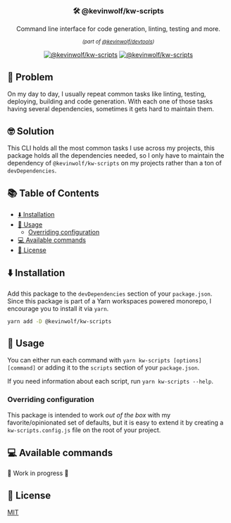<!-- START package-name -->
<h3 align="center">🛠 @kevinwolf/kw-scripts</h3>
<!-- END package-name -->

<p align="center">
<!-- START description -->
Command line interface for code generation, linting, testing and more.
<!-- END description -->
</p>

<p align="center">
<small><em>(part of <a href="https://github.com/kevinwolfcr/devtools">@kevinwolf/devtools</a>)</em></small>
</p>

<p align="center">
<!-- START npm-badges -->
<a href="https://npmjs.com/package/@kevinwolf/kw-scripts"><img src="https://img.shields.io/npm/v/@kevinwolf/kw-scripts.svg?label=npm&style=flat-square" alt="@kevinwolf/kw-scripts"></a>
<a href="https://npmjs.com/package/@kevinwolf/kw-scripts"><img src="https://img.shields.io/npm/dm/@kevinwolf/kw-scripts.svg?label=downloads&style=flat-square" alt="@kevinwolf/kw-scripts"></a>
<!-- END npm-badges -->
</p>

## 🤔 Problem

<!-- START the-problem -->

On my day to day, I usually repeat common tasks like linting, testing, deploying, building and code generation. With each one of those tasks having several dependencies, sometimes it gets hard to maintain them.

<!-- END the-problem -->

## 🤓 Solution

<!-- START the-solution -->

This CLI holds all the most common tasks I use across my projects, this package holds all the dependencies needed, so I only have to maintain the dependency of `@kevinwolf/kw-scripts` on my projects rather than a ton of `devDependencies`.

<!-- END the-solution -->

## 📚 Table of Contents

<!-- START doctoc generated TOC please keep comment here to allow auto update -->
<!-- DON'T EDIT THIS SECTION, INSTEAD RE-RUN doctoc TO UPDATE -->

- [⬇️ Installation](#-installation)
- [📝 Usage](#-usage)
  - [Overriding configuration](#overriding-configuration)
- [💻 Available commands](#-available-commands)
- [📄 License](#-license)

<!-- END doctoc generated TOC please keep comment here to allow auto update -->

## ⬇️ Installation

Add this package to the `devDependencies` section of your `package.json`. Since this package is part of a Yarn workspaces powered monorepo, I encourage you to install it via `yarn`.

```bash
yarn add -D @kevinwolf/kw-scripts
```

<!-- END installation -->

## 📝 Usage

<!-- START usage -->

You can either run each command with `yarn kw-scripts [options] [command]` or adding it to the `scripts` section of your `package.json`.

If you need information about each script, run `yarn kw-scripts --help`.

### Overriding configuration

This package is intended to work _out of the box_ with my favorite/opinionated set of defaults, but it is easy to extend it by creating a `kw-scripts.config.js` file on the root of your project.

<!-- END usage -->

## 💻 Available commands

🚧 Work in progress 🚧

<!-- START available-scripts -->
<!-- END available-scripts -->

## 📄 License

[MIT](../../LICENSE)
